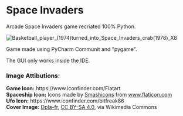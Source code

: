 # Space Invaders
Arcade Space Invaders game recriated 100% Python.

![Basketball_player_(1974)_turned_into_Space_Invaders_crab_(1978)_X8](https://user-images.githubusercontent.com/76231670/118138582-6acfcb00-b3fe-11eb-8731-e486cbf90dd1.png)


<p>Game made using PyCharm Communit and "pygame".</p>
<p>The GUI only works inside the IDE.</p>

<h3>Image Attibutions:</h3>
<div>
  <b>Game Icon:</b>
https://www.iconfinder.com/Flatart
</div>
<div>
  <b>Spaceship Icon:</b>
Icons made by <a href="https://smashicons.com/" title="Smashicons">Smashicons</a> from <a href="https://www.flaticon.com/" title="Flaticon">www.flaticon.com</a></div>
<div>
  <b>Ufo Icon:</b>
https://www.iconfinder.com/bitfreak86
</div>
<div>
  <b>Cover Image:</b>
  <a href="https://commons.wikimedia.org/wiki/File:Basketball_player_(1974)_turned_into_Space_Invaders_crab_(1978)_X8.png">Dpla-fr</a>, <a href="https://creativecommons.org/licenses/by-sa/4.0">CC BY-SA 4.0</a>, via Wikimedia Commons
  </div>
